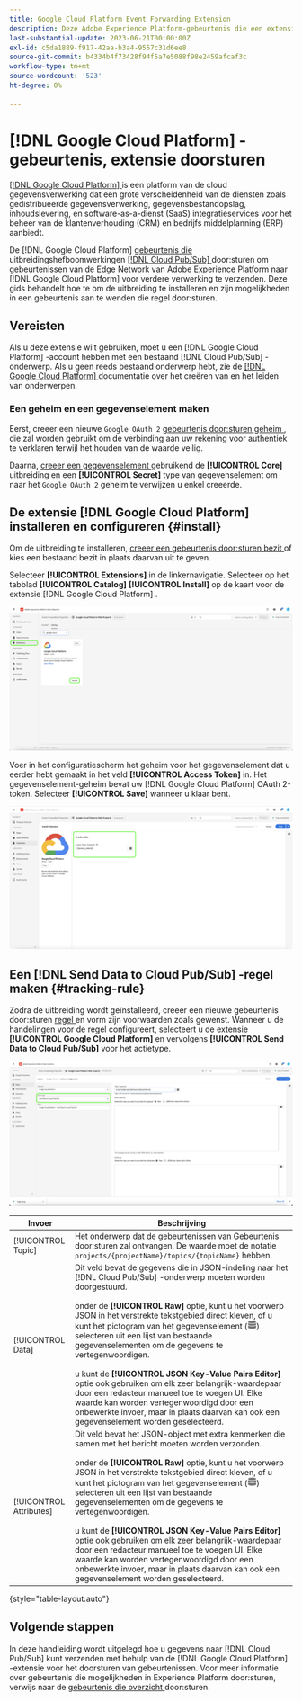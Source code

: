 ```yaml
---
title: Google Cloud Platform Event Forwarding Extension
description: Deze Adobe Experience Platform-gebeurtenis die een extensie doorstuurt, verzendt Edge Network-gebeurtenissen naar het Google Cloud Platform.
last-substantial-update: 2023-06-21T00:00:00Z
exl-id: c5da1889-f917-42aa-b3a4-9557c31d6ee8
source-git-commit: b4334b4f73428f94f5a7e5088f98e2459afcaf3c
workflow-type: tm+mt
source-wordcount: '523'
ht-degree: 0%

---
```


# [!DNL Google Cloud Platform] -gebeurtenis, extensie doorsturen

[[!DNL Google Cloud Platform] ](https://cloud.google.com/) is een platform van de cloud gegevensverwerking dat een grote verscheidenheid van de diensten zoals gedistribueerde gegevensverwerking, gegevensbestandopslag, inhoudslevering, en software-as-a-dienst (SaaS) integratieservices voor het beheer van de klantenverhouding (CRM) en bedrijfs middelplanning (ERP) aanbiedt.

De [!DNL Google Cloud Platform] [ gebeurtenis die ](../../../ui/event-forwarding/overview.md) uitbreidingshefboomwerkingen [[!DNL Cloud Pub/Sub] ](https://cloud.google.com/pubsub) door:sturen om gebeurtenissen van de Edge Network van Adobe Experience Platform naar [!DNL Google Cloud Platform] voor verdere verwerking te verzenden. Deze gids behandelt hoe te om de uitbreiding te installeren en zijn mogelijkheden in een gebeurtenis aan te wenden die regel door:sturen.

## Vereisten

Als u deze extensie wilt gebruiken, moet u een [!DNL Google Cloud Platform] -account hebben met een bestaand [!DNL Cloud Pub/Sub] -onderwerp. Als u geen reeds bestaand onderwerp hebt, zie de [[!DNL Google Cloud Platform] ](https://cloud.google.com/pubsub/docs/create-topic) documentatie over het creëren van en het leiden van onderwerpen.

### Een geheim en een gegevenselement maken

Eerst, creeer een nieuwe `Google OAuth 2` [ gebeurtenis door:sturen geheim ](../../../ui/event-forwarding/secrets.md), die zal worden gebruikt om de verbinding aan uw rekening voor authentiek te verklaren terwijl het houden van de waarde veilig.

Daarna, [ creeer een gegevenselement ](../../../ui/managing-resources/data-elements.md#create-a-data-element) gebruikend de **[!UICONTROL Core]** uitbreiding en een **[!UICONTROL Secret]** type van gegevenselement om naar het `Google OAuth 2` geheim te verwijzen u enkel creeerde.

## De extensie [!DNL Google Cloud Platform] installeren en configureren {#install}

Om de uitbreiding te installeren, [ creeer een gebeurtenis door:sturen bezit ](../../../ui/event-forwarding/overview.md#properties) of kies een bestaand bezit in plaats daarvan uit te geven.

Selecteer **[!UICONTROL Extensions]** in de linkernavigatie. Selecteer op het tabblad **[!UICONTROL Catalog]** **[!UICONTROL Install]** op de kaart voor de extensie [!DNL Google Cloud Platform] .

![ de catalogus [!DNL Google Cloud Platform] uitbreiding het benadrukken installeert.](../../../images/extensions/server/google-cloud-platform/install-extension.png)

Voer in het configuratiescherm het geheim voor het gegevenselement dat u eerder hebt gemaakt in het veld **[!UICONTROL Access Token]** in. Het gegevenselement-geheim bevat uw [!DNL Google Cloud Platform] OAuth 2-token. Selecteer **[!UICONTROL Save]** wanneer u klaar bent.

![ de [!DNL Google Cloud Platform] pagina van de uitbreidingsconfiguratie.](../../../images/extensions/server/google-cloud-platform/configure-extension.png)

## Een [!DNL Send Data to Cloud Pub/Sub] -regel maken {#tracking-rule}

Zodra de uitbreiding wordt geïnstalleerd, creeer een nieuwe gebeurtenis door:sturen [ regel ](../../../ui/managing-resources/rules.md) en vorm zijn voorwaarden zoals gewenst. Wanneer u de handelingen voor de regel configureert, selecteert u de extensie **[!UICONTROL Google Cloud Platform]** en vervolgens **[!UICONTROL Send Data to Cloud Pub/Sub]** voor het actietype.

![ de mening van de actieconfiguratie voor [!UICONTROL Google Cloud Platform], met de benadrukte actie en [!UICONTROL Send Data to Cloud Pub/Sub].](../../../images/extensions/server/google-cloud-platform/event-action.png)

| Invoer | Beschrijving |
| --- | --- |
| [!UICONTROL Topic] | Het onderwerp dat de gebeurtenissen van Gebeurtenis door:sturen zal ontvangen. De waarde moet de notatie `projects/{projectName}/topics/{topicName}` hebben. |
| [!UICONTROL Data] | Dit veld bevat de gegevens die in JSON-indeling naar het [!DNL Cloud Pub/Sub] -onderwerp moeten worden doorgestuurd.<br><br> onder de **[!UICONTROL Raw]** optie, kunt u het voorwerp JSON in het verstrekte tekstgebied direct kleven, of u kunt het pictogram van het gegevenselement (![ pictogram Dataset ](../../../images/extensions/server/aws/data-element-icon.png)) selecteren uit een lijst van bestaande gegevenselementen om de gegevens te vertegenwoordigen.<br><br> u kunt de **[!UICONTROL JSON Key-Value Pairs Editor]** optie ook gebruiken om elk zeer belangrijk-waardepaar door een redacteur manueel toe te voegen UI. Elke waarde kan worden vertegenwoordigd door een onbewerkte invoer, maar in plaats daarvan kan ook een gegevenselement worden geselecteerd. |
| [!UICONTROL Attributes] | Dit veld bevat het JSON-object met extra kenmerken die samen met het bericht moeten worden verzonden.<br><br> onder de **[!UICONTROL Raw]** optie, kunt u het voorwerp JSON in het verstrekte tekstgebied direct kleven, of u kunt het pictogram van het gegevenselement (![ pictogram Dataset ](../../../images/extensions/server/aws/data-element-icon.png)) selecteren uit een lijst van bestaande gegevenselementen om de gegevens te vertegenwoordigen.<br><br> u kunt de **[!UICONTROL JSON Key-Value Pairs Editor]** optie ook gebruiken om elk zeer belangrijk-waardepaar door een redacteur manueel toe te voegen UI. Elke waarde kan worden vertegenwoordigd door een onbewerkte invoer, maar in plaats daarvan kan ook een gegevenselement worden geselecteerd. |

{style="table-layout:auto"}

## Volgende stappen

In deze handleiding wordt uitgelegd hoe u gegevens naar [!DNL Cloud Pub/Sub] kunt verzenden met behulp van de [!DNL Google Cloud Platform] -extensie voor het doorsturen van gebeurtenissen. Voor meer informatie over gebeurtenis die mogelijkheden in Experience Platform door:sturen, verwijs naar de [ gebeurtenis die overzicht ](../../../ui/event-forwarding/overview.md) door:sturen.
